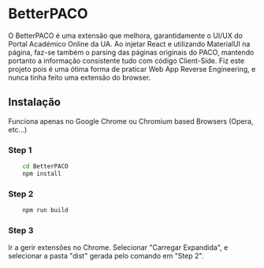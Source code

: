 # BetterPACO

O BetterPACO é uma extensão que melhora, garantidamente o UI/UX do Portal Académico Online da UA.
Ao injetar React e utilizando MaterialUI na página, faz-se também o parsing das páginas originais do PACO, mantendo portanto a informação consistente tudo com código Client-Side.
Fiz este projeto pois é uma ótima forma de praticar Web App Reverse Engineering, e nunca tinha feito uma extensão do browser.

## Instalação

Funciona apenas no Google Chrome ou Chromium based Browsers (Opera, etc...)

### Step 1

```bash 
    cd BetterPACO
    npm install
```

### Step 2

```bash 
    npm run build
```

### Step 3

Ir a gerir extensões no Chrome. Selecionar "Carregar Expandida", e selecionar a pasta "dist" gerada pelo comando em "Step 2".